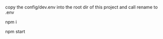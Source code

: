 copy the config/dev.env into the root dir of this project and call rename to .env

npm i

npm start
